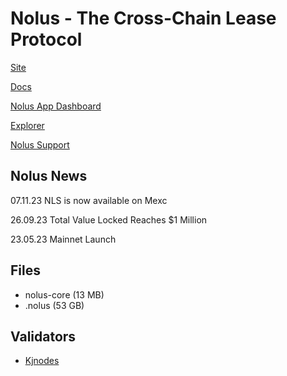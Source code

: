 # Nolus - The Cross-Chain Lease Protocol

[Site](https://nolus.io/)

[Docs](https://docs-nolus-protocol.notion.site/)

[Nolus App Dashboard](https://app.nolus.io/stats)

[Explorer](https://explorer.nolus.io/pirin-1/)

[Nolus Support](https://hub.nolus.io/)


## Nolus News

07.11.23 NLS is now available on Mexc

26.09.23 Total Value Locked Reaches $1 Million 

23.05.23 Mainnet Launch

## Files

- nolus-core (13 MB)
- .nolus (53 GB)

## Validators
* [Kjnodes](https://services.kjnodes.com/)
